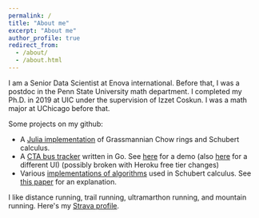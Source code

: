 ```yaml
---
permalink: /
title: "About me"
excerpt: "About me"
author_profile: true
redirect_from: 
  - /about/
  - /about.html
---
```


I am a Senior Data Scientist at Enova international. Before that, I was a postdoc in the Penn State University math department. I completed my Ph.D. in 2019 at UIC under the supervision of Izzet Coskun. I was a math major at UChicago before that.

Some projects on my github:
- A [Julia implementation](https://github.com/jmkopper/Grassmannians) of Grassmannian Chow rings and Schubert calculus.
- A [CTA bus tracker](https://github.com/jmkopper/CTA-tracker) written in Go. See [here](https://sheltered-brushlands-30501.herokuapp.com/) for a demo (also [here](https://sheltered-brushlands-30501.herokuapp.com/search.html) for a different UI) (possibly broken with Heroku free tier changes)
- Various [implementations of algorithms](https://github.com/jmkopper/math) used in Schubert calculus. See [this paper](https://jmkopper.github.io/publication/grassmannians) for an explanation.

I like distance running, trail running, ultramarthon running, and mountain running. Here's my [Strava profile](https://www.strava.com/athletes/2853118).
